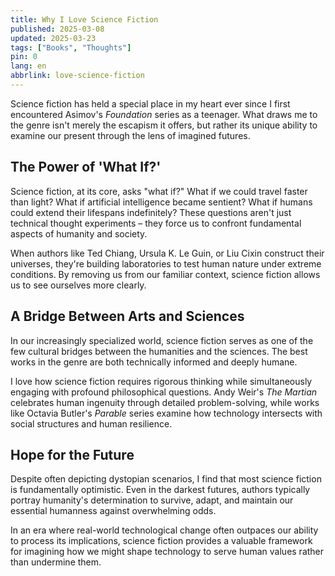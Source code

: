 ```yaml
---
title: Why I Love Science Fiction
published: 2025-03-08
updated: 2025-03-23
tags: ["Books", "Thoughts"]
pin: 0
lang: en
abbrlink: love-science-fiction
---
```


Science fiction has held a special place in my heart ever since I first encountered Asimov's *Foundation* series as a teenager. What draws me to the genre isn't merely the escapism it offers, but rather its unique ability to examine our present through the lens of imagined futures.

## The Power of 'What If?'

Science fiction, at its core, asks "what if?" What if we could travel faster than light? What if artificial intelligence became sentient? What if humans could extend their lifespans indefinitely? These questions aren't just technical thought experiments – they force us to confront fundamental aspects of humanity and society.

When authors like Ted Chiang, Ursula K. Le Guin, or Liu Cixin construct their universes, they're building laboratories to test human nature under extreme conditions. By removing us from our familiar context, science fiction allows us to see ourselves more clearly.

## A Bridge Between Arts and Sciences

In our increasingly specialized world, science fiction serves as one of the few cultural bridges between the humanities and the sciences. The best works in the genre are both technically informed and deeply humane.

I love how science fiction requires rigorous thinking while simultaneously engaging with profound philosophical questions. Andy Weir's *The Martian* celebrates human ingenuity through detailed problem-solving, while works like Octavia Butler's *Parable* series examine how technology intersects with social structures and human resilience.

## Hope for the Future

Despite often depicting dystopian scenarios, I find that most science fiction is fundamentally optimistic. Even in the darkest futures, authors typically portray humanity's determination to survive, adapt, and maintain our essential humanness against overwhelming odds.

In an era where real-world technological change often outpaces our ability to process its implications, science fiction provides a valuable framework for imagining how we might shape technology to serve human values rather than undermine them.